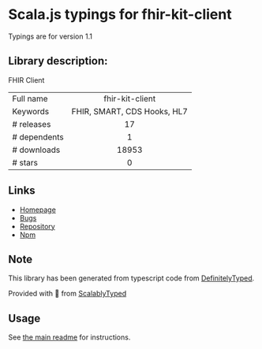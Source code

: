 
# Scala.js typings for fhir-kit-client

Typings are for version 1.1

## Library description:
FHIR Client

|                    |                 |
| ------------------ | :-------------: |
| Full name          | fhir-kit-client |
| Keywords           | FHIR, SMART, CDS Hooks, HL7 |
| # releases         | 17 |
| # dependents       | 1 |
| # downloads        | 18953 |
| # stars            | 0 |

## Links
- [Homepage](https://github.com/Vermonster/fhir-kit-client#readme)
- [Bugs](https://github.com/Vermonster/fhir-kit-client/issues)
- [Repository](https://github.com/Vermonster/fhir-kit-client)
- [Npm](https://www.npmjs.com/package/fhir-kit-client)
    


## Note
This library has been generated from typescript code from [DefinitelyTyped](https://definitelytyped.org).

Provided with :purple_heart: from [ScalablyTyped](https://github.com/oyvindberg/ScalablyTyped)

## Usage
See [the main readme](../../readme.md) for instructions.


